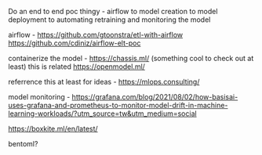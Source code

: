 Do an end to end poc thingy - airflow to model creation to model deployment to automating retraining and monitoring the model 

airflow - https://github.com/gtoonstra/etl-with-airflow
https://github.com/cdiniz/airflow-elt-poc


containerize the model - https://chassis.ml/ (something cool to check out at least) this is related https://openmodel.ml/

referrence this at least for ideas  - https://mlops.consulting/

model monitoring - https://grafana.com/blog/2021/08/02/how-basisai-uses-grafana-and-prometheus-to-monitor-model-drift-in-machine-learning-workloads/?utm_source=tw&utm_medium=social

https://boxkite.ml/en/latest/

bentoml? 